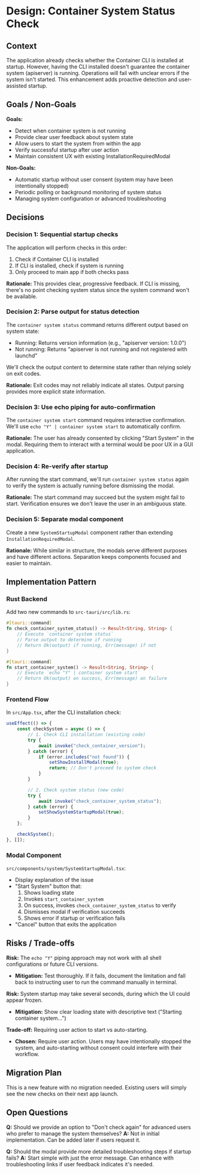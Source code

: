 # Design: Container System Status Check

## Context

The application already checks whether the Container CLI is installed at startup. However, having the CLI installed doesn't guarantee the container system (apiserver) is running. Operations will fail with unclear errors if the system isn't started. This enhancement adds proactive detection and user-assisted startup.

## Goals / Non-Goals

**Goals:**
- Detect when container system is not running
- Provide clear user feedback about system state
- Allow users to start the system from within the app
- Verify successful startup after user action
- Maintain consistent UX with existing InstallationRequiredModal

**Non-Goals:**
- Automatic startup without user consent (system may have been intentionally stopped)
- Periodic polling or background monitoring of system status
- Managing system configuration or advanced troubleshooting

## Decisions

### Decision 1: Sequential startup checks

The application will perform checks in this order:
1. Check if Container CLI is installed
2. If CLI is installed, check if system is running
3. Only proceed to main app if both checks pass

**Rationale:** This provides clear, progressive feedback. If CLI is missing, there's no point checking system status since the system command won't be available.

### Decision 2: Parse output for status detection

The `container system status` command returns different output based on system state:
- Running: Returns version information (e.g., "apiserver version: 1.0.0")
- Not running: Returns "apiserver is not running and not registered with launchd"

We'll check the output content to determine state rather than relying solely on exit codes.

**Rationale:** Exit codes may not reliably indicate all states. Output parsing provides more explicit state information.

### Decision 3: Use echo piping for auto-confirmation

The `container system start` command requires interactive confirmation. We'll use `echo "Y" | container system start` to automatically confirm.

**Rationale:** The user has already consented by clicking "Start System" in the modal. Requiring them to interact with a terminal would be poor UX in a GUI application.

### Decision 4: Re-verify after startup

After running the start command, we'll run `container system status` again to verify the system is actually running before dismissing the modal.

**Rationale:** The start command may succeed but the system might fail to start. Verification ensures we don't leave the user in an ambiguous state.

### Decision 5: Separate modal component

Create a new `SystemStartupModal` component rather than extending `InstallationRequiredModal`.

**Rationale:** While similar in structure, the modals serve different purposes and have different actions. Separation keeps components focused and easier to maintain.

## Implementation Pattern

### Rust Backend

Add two new commands to `src-tauri/src/lib.rs`:

```rust
#[tauri::command]
fn check_container_system_status() -> Result<String, String> {
    // Execute `container system status`
    // Parse output to determine if running
    // Return Ok(output) if running, Err(message) if not
}

#[tauri::command]
fn start_container_system() -> Result<String, String> {
    // Execute `echo "Y" | container system start`
    // Return Ok(output) on success, Err(message) on failure
}
```

### Frontend Flow

In `src/App.tsx`, after the CLI installation check:

```typescript
useEffect(() => {
    const checkSystem = async () => {
        // 1. Check CLI installation (existing code)
        try {
            await invoke("check_container_version");
        } catch (error) {
            if (error.includes("not found")) {
                setShowInstallModal(true);
                return; // Don't proceed to system check
            }
        }

        // 2. Check system status (new code)
        try {
            await invoke("check_container_system_status");
        } catch (error) {
            setShowSystemStartupModal(true);
        }
    };

    checkSystem();
}, []);
```

### Modal Component

`src/components/system/SystemStartupModal.tsx`:
- Display explanation of the issue
- "Start System" button that:
  1. Shows loading state
  2. Invokes `start_container_system`
  3. On success, invokes `check_container_system_status` to verify
  4. Dismisses modal if verification succeeds
  5. Shows error if startup or verification fails
- "Cancel" button that exits the application

## Risks / Trade-offs

**Risk:** The `echo "Y"` piping approach may not work with all shell configurations or future CLI versions.
- **Mitigation:** Test thoroughly. If it fails, document the limitation and fall back to instructing user to run the command manually in terminal.

**Risk:** System startup may take several seconds, during which the UI could appear frozen.
- **Mitigation:** Show clear loading state with descriptive text ("Starting container system...")

**Trade-off:** Requiring user action to start vs auto-starting.
- **Chosen:** Require user action. Users may have intentionally stopped the system, and auto-starting without consent could interfere with their workflow.

## Migration Plan

This is a new feature with no migration needed. Existing users will simply see the new checks on their next app launch.

## Open Questions

**Q:** Should we provide an option to "Don't check again" for advanced users who prefer to manage the system themselves?
**A:** Not in initial implementation. Can be added later if users request it.

**Q:** Should the modal provide more detailed troubleshooting steps if startup fails?
**A:** Start simple with just the error message. Can enhance with troubleshooting links if user feedback indicates it's needed.
